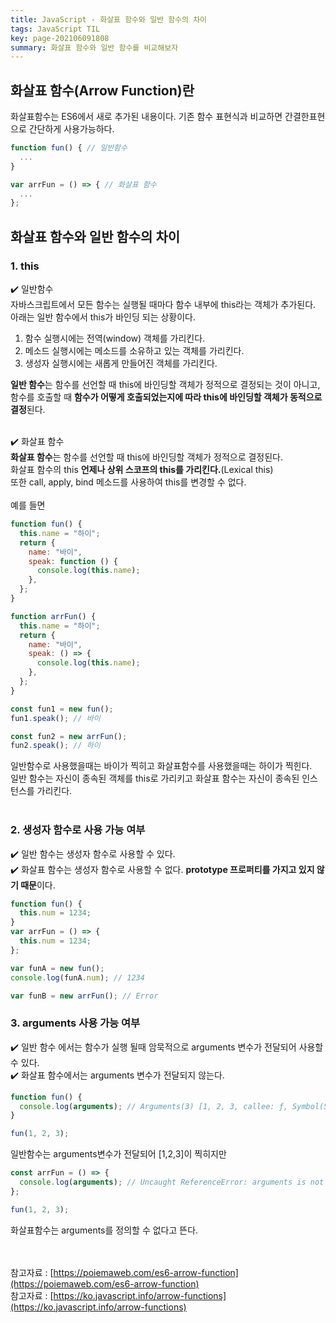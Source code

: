 ```yaml
---
title: JavaScript - 화살표 함수와 일반 함수의 차이
tags: JavaScript TIL
key: page-202106091808
summary: 화살표 함수와 일반 함수를 비교해보자
---
```


## 화살표 함수(Arrow Function)란

화살표함수는 ES6에서 새로 추가된 내용이다.
기존 함수 표현식과 비교하면 간결한표현으로 간단하게 사용가능하다.

```javascript
function fun() { // 일반함수
  ...
}

var arrFun = () => { // 화살표 함수
  ...
};
```

## 화살표 함수와 일반 함수의 차이

### 1. this

:heavy_check_mark: 일반함수  
자바스크립트에서 모든 함수는 실행될 때마다 함수 내부에 this라는 객체가 추가된다.  
아래는 일반 함수에서 this가 바인딩 되는 상황이다.

1. 함수 실행시에는 전역(window) 객체를 가리킨다.
2. 메소드 실행시에는 메소드를 소유하고 있는 객체를 가리킨다.
3. 생성자 실행시에는 새롭게 만들어진 객체를 가리킨다.

**일반 함수**는 함수를 선언할 때 this에 바인딩할 객체가 정적으로 결정되는 것이 아니고,  
함수를 호출할 때 **함수가 어떻게 호출되었는지에 따라 this에 바인딩할 객체가 동적으로 결정**된다.  
<br/>

:heavy_check_mark: 화살표 함수  
**화살표 함수**는 함수를 선언할 때 this에 바인딩할 객체가 정적으로 결정된다.  
화살표 함수의 this **언제나 상위 스코프의 this를 가리킨다.**(Lexical this)  
또한 call, apply, bind 메소드를 사용하여 this를 변경할 수 없다.  
<br/>
예를 들면

```javascript
function fun() {
  this.name = "하이";
  return {
    name: "바이",
    speak: function () {
      console.log(this.name);
    },
  };
}

function arrFun() {
  this.name = "하이";
  return {
    name: "바이",
    speak: () => {
      console.log(this.name);
    },
  };
}

const fun1 = new fun();
fun1.speak(); // 바이

const fun2 = new arrFun();
fun2.speak(); // 하이
```

일반함수로 사용했을때는 바이가 찍히고 화살표함수를 사용했을때는 하이가 찍힌다.  
일반 함수는 자신이 종속된 객체를 this로 가리키고 화살표 함수는 자신이 종속된 인스턴스를 가리킨다.  
<br/>

### 2. 생성자 함수로 사용 가능 여부

:heavy_check_mark: 일반 함수는 생성자 함수로 사용할 수 있다.  
:heavy_check_mark: 화살표 함수는 생성자 함수로 사용할 수 없다. **prototype 프로퍼티를 가지고 있지 않기 때문**이다.

```javascript
function fun() {
  this.num = 1234;
}
var arrFun = () => {
  this.num = 1234;
};

var funA = new fun();
console.log(funA.num); // 1234

var funB = new arrFun(); // Error
```

### 3. arguments 사용 가능 여부

:heavy_check_mark: 일반 함수 에서는 함수가 실행 될때 암묵적으로 arguments 변수가 전달되어 사용할 수 있다.  
:heavy_check_mark: 화살표 함수에서는 arguments 변수가 전달되지 않는다.

```javascript
function fun() {
  console.log(arguments); // Arguments(3) [1, 2, 3, callee: ƒ, Symbol(Symbol.iterator): ƒ]
}

fun(1, 2, 3);
```

일반함수는 arguments변수가 전달되어 [1,2,3]이 찍히지만

```javascript
const arrFun = () => {
  console.log(arguments); // Uncaught ReferenceError: arguments is not defined
};

fun(1, 2, 3);
```

화살표함수는 arguments를 정의할 수 없다고 뜬다.

<br/><br/>
참고자료 : [https://poiemaweb.com/es6-arrow-function](https://poiemaweb.com/es6-arrow-function)  
참고자료 : [https://ko.javascript.info/arrow-functions](https://ko.javascript.info/arrow-functions)
